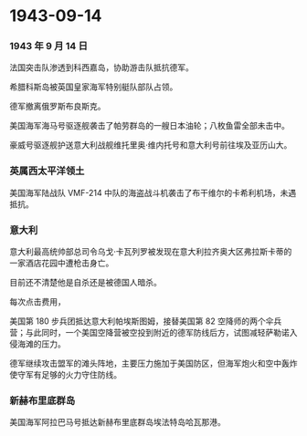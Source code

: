 # 1943-09-14

### 1943 年 9 月 14 日

法国突击队渗透到科西嘉岛，协助游击队抵抗德军。

希腊科斯岛被英国皇家海军特别艇队部队占领。

德军撤离俄罗斯布良斯克。

美国海军海马号驱逐舰袭击了帕劳群岛的一艘日本油轮；八枚鱼雷全部未击中。

豪威号驱逐舰护送意大利战舰维托里奥·维内托号和意大利号前往埃及亚历山大。

### 英属西太平洋领土

美国海军陆战队 VMF-214
中队的海盗战斗机袭击了布干维尔的卡希利机场，未遇抵抗。

### 意大利

意大利最高统帅部总司令乌戈·卡瓦列罗被发现在意大利拉齐奥大区弗拉斯卡蒂的一家酒店花园中遭枪击身亡。

目前还不清楚他是自杀还是被德国人暗杀。

每次点击费用，

美国第 180 步兵团抵达意大利帕埃斯图姆，接替美国第 82
空降师的两个伞兵营；与此同时，一个美国空降营被空投到附近的德军防线后方，试图减轻萨勒诺入侵海滩的压力。

德军继续攻击盟军的滩头阵地，主要压力施加于美国防区，但海军炮火和空中轰炸使守军有足够的火力守住防线。

### 新赫布里底群岛

美国海军阿拉巴马号抵达新赫布里底群岛埃法特岛哈瓦那港。